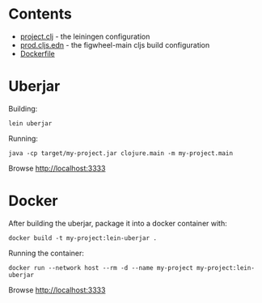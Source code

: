 # Contents

- [project.clj](project.clj) - the leiningen configuration
- [prod.cljs.edn](prod.cljs.edn) - the figwheel-main cljs build configuration
- [Dockerfile](Dockerfile)

# Uberjar

Building:

```
lein uberjar
```

Running:

```
java -cp target/my-project.jar clojure.main -m my-project.main
```

Browse <http://localhost:3333>

# Docker

After building the uberjar, package it into a docker container with:

```
docker build -t my-project:lein-uberjar .
```

Running the container:

```
docker run --network host --rm -d --name my-project my-project:lein-uberjar
```

Browse <http://localhost:3333>
